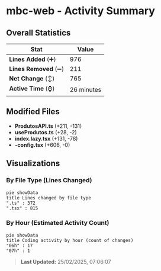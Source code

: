 # mbc-web - Activity Summary 

## Overall Statistics

| Stat                   | Value                                                             |
| ---------------------- | ----------------------------------------------------------------- |
| **Lines Added** (➕)   | 976                                          |
| **Lines Removed** (➖) | 211                                        |
| **Net Change** (↕)    | 765                |
| **Active Time** (⌚)   | 26 minutes |


## Modified Files
- **ProdutosAPI.ts** (+211, -131)
- **useProdutos.ts** (+28, -2)
- **index.lazy.tsx** (+131, -78)
- **-config.tsx** (+606, -0)

## Visualizations

### By File Type (Lines Changed)

```mermaid
pie showData
title Lines changed by file type
".ts" : 372
".tsx" : 815
```

### By Hour (Estimated Activity Count)

```mermaid
pie showData
title Coding activity by hour (count of changes)
"06h" : 17
"07h" : 1
```


> **Last Updated:** 25/02/2025, 07:06:07